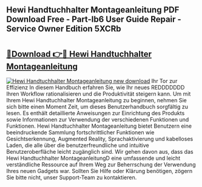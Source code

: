 ## Hewi Handtuchhalter Montageanleitung PDF Download Free - Part-Ib6 User Guide Repair - Service Owner Edition 5XCRb

# <h2><a href="http://df8xi6.blite.top/?on=Hewi+Handtuchhalter+Montageanleitung">🔗Download 👉🔴 Hewi Handtuchhalter Montageanleitung</a></h2>

[![Hewi Handtuchhalter Montageanleitung new download](https://i.imgur.com/lujVjoI.png)](http://df8xi6.blite.top/?on=Hewi+Handtuchhalter+Montageanleitung)
Ihr Tor zur Effizienz In diesem Handbuch erfahren Sie, wie Ihr neues REDDDDDDD Ihren Workflow rationalisieren und die Produktivität steigern kann. Um mit Ihrem Hewi Handtuchhalter Montageanleitung zu beginnen, nehmen Sie sich bitte einen Moment Zeit, um dieses Benutzerhandbuch sorgfältig zu lesen. Es enthält detaillierte Anweisungen zur Einrichtung des Produkts sowie Informationen zur Verwendung der verschiedenen Funktionen und Funktionen. Hewi Handtuchhalter Montageanleitung bietet Benutzern eine beeindruckende Sammlung fortschrittlicher Funktionen wie Gesichtserkennung, Augmented Reality, Sprachaktivierung und kabelloses Laden, die alle über die benutzerfreundliche und intuitive Benutzeroberfläche leicht zugänglich sind. Wir gehen davon aus, dass das Hewi Handtuchhalter MontageanleitungD eine umfassende und leicht verständliche Ressource auf Ihrem Weg zur Beherrschung der Verwendung Ihres neuen Gadgets war. Sollten Sie Hilfe oder Klärung benötigen, zögern Sie bitte nicht, unser Support-Team zu kontaktieren.
